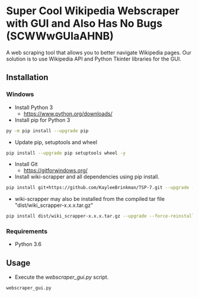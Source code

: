 # Super Cool Wikipedia Webscraper with GUI and Also Has No Bugs (SCWWwGUIaAHNB)
A web scraping tool that allows you to better navigate Wikipedia pages. Our solution is to use Wikipedia API and Python Tkinter libraries for the GUI.

## Installation
### Windows
- Install Python 3
    - https://www.python.org/downloads/
- Install pip for Python 3
```bash
py -m pip install --upgrade pip
```
- Update pip, setuptools and wheel
```bash
pip install --upgrade pip setuptools wheel -y
```
- Install Git
  - https://gitforwindows.org/
- Install wiki-scrapper and all dependencies using pip install.
```bash
pip install git+https://github.com/KayleeBrinkman/TSP-7.git --upgrade --force-reinstall
```
- wiki-scrapper may also be installed from the compiled tar file "dist/wiki_scrapper-x.x.x.tar.gz"
```bash
pip install dist/wiki_scrapper-x.x.x.tar.gz --upgrade --force-reinstall
```
### Requirements
- Python 3.6

## Usage
- Execute the *webscraper_gui.py* script.
```bash
webscraper_gui.py
```